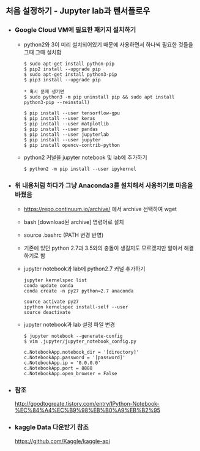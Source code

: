 ## 처음 설정하기 - Jupyter lab과 텐서플로우 

* ### Google Cloud VM에 필요한 패키지 설치하기
  - python2와 3이 미리 설치되어있기 때문에 사용하면서 하나씩 필요한 것들을 그때 그때 설치함

        $ sudo apt-get install python-pip
        $ pip2 install --upgrade pip
        $ sudo apt-get install python3-pip
        $ pip3 install --upgrade pip
        
        * 혹시 문제 생기면 
        $ sudo python3 -m pip uninstall pip && sudo apt install python3-pip --reinstall)
        
        $ pip install --user tensorflow-gpu
        $ pip install --user keras
        $ pip install --user matplotlib
        $ pip install --user pandas
        $ pip install --user jupyterlab
        $ pip install --user jupyter
        $ pip install opencv-contrib-python

  - python2 커널을 jupyter notebook 및 lab에 추가하기 

        $ python2 -m pip install --user ipykernel
        
* ### 위 내용처럼 하다가 그냥 Anaconda3를 설치해서 사용하기로 마음을 바꿨음
  - https://repo.continuum.io/archive/ 에서 archive 선택하여 wget
  - bash [download된 archive] 명령어로 설치
  - source .bashrc (PATH 변경 반영) 
  - 기존에 있던 python 2.7과 3.5와의 충돌이 생길지도 모르겠지만 알아서 해결하기로 함
  - jupyter notebook과 lab에 python2.7 커널 추가하기
        
        jupyter kernelspec list
        conda update conda
        conda create -n py27 python=2.7 anaconda

        source activate py27
        ipython kernelspec install-self --user
        source deactivate

  - jupyter notebook과 lab 설정 파일 변경
        
        $ jupyter notebook --generate-config
        $ vim .jupyter/jupyter_notebook_config.py

        c.NotebookApp.notebook_dir = '[directory]'
        c.NotebookApp.password = '[password]'
        c.NotebookApp.ip = '0.0.0.0'
        c.NotebookApp.port = 8888
        c.NotebookApp.open_browser = False

* ### 참조
   http://goodtogreate.tistory.com/entry/IPython-Notebook-%EC%84%A4%EC%B9%98%EB%B0%A9%EB%B2%95
   
   
* ### kaggle Data 다운받기 참조
   https://github.com/Kaggle/kaggle-api
